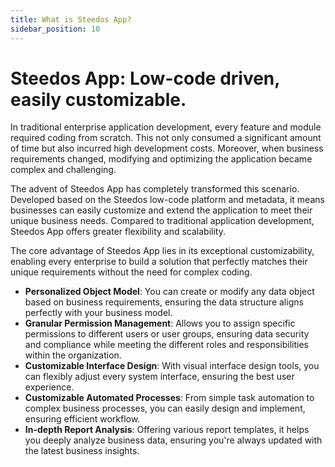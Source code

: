 ```yaml
---
title: What is Steedos App?
sidebar_position: 10
---
```


# Steedos App: Low-code driven, easily customizable.

In traditional enterprise application development, every feature and module required coding from scratch. This not only consumed a significant amount of time but also incurred high development costs. Moreover, when business requirements changed, modifying and optimizing the application became complex and challenging.

The advent of Steedos App has completely transformed this scenario. Developed based on the Steedos low-code platform and metadata, it means businesses can easily customize and extend the application to meet their unique business needs. Compared to traditional application development, Steedos App offers greater flexibility and scalability.

The core advantage of Steedos App lies in its exceptional customizability, enabling every enterprise to build a solution that perfectly matches their unique requirements without the need for complex coding.

- **Personalized Object Model**: You can create or modify any data object based on business requirements, ensuring the data structure aligns perfectly with your business model.
- **Granular Permission Management**: Allows you to assign specific permissions to different users or user groups, ensuring data security and compliance while meeting the different roles and responsibilities within the organization.
- **Customizable Interface Design**: With visual interface design tools, you can flexibly adjust every system interface, ensuring the best user experience.
- **Customizable Automated Processes**: From simple task automation to complex business processes, you can easily design and implement, ensuring efficient workflow.
- **In-depth Report Analysis**: Offering various report templates, it helps you deeply analyze business data, ensuring you're always updated with the latest business insights.
